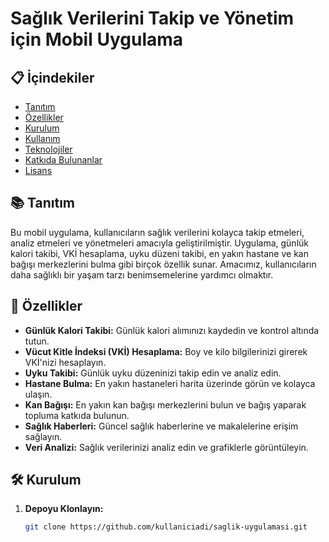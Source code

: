 # Sağlık Verilerini Takip ve Yönetim için Mobil Uygulama

## 📋 İçindekiler

- [Tanıtım](#tanıtım)
- [Özellikler](#özellikler)
- [Kurulum](#kurulum)
- [Kullanım](#kullanım)
- [Teknolojiler](#teknolojiler)
- [Katkıda Bulunanlar](#katkıda-bulunanlar)
- [Lisans](#lisans)

## 📚 Tanıtım

Bu mobil uygulama, kullanıcıların sağlık verilerini kolayca takip etmeleri, analiz etmeleri ve yönetmeleri amacıyla geliştirilmiştir. Uygulama, günlük kalori takibi, VKİ hesaplama, uyku düzeni takibi, en yakın hastane ve kan bağışı merkezlerini bulma gibi birçok özellik sunar. Amacımız, kullanıcıların daha sağlıklı bir yaşam tarzı benimsemelerine yardımcı olmaktır.

## 🌟 Özellikler

- **Günlük Kalori Takibi:** Günlük kalori alımınızı kaydedin ve kontrol altında tutun.
- **Vücut Kitle İndeksi (VKİ) Hesaplama:** Boy ve kilo bilgilerinizi girerek VKİ'nizi hesaplayın.
- **Uyku Takibi:** Günlük uyku düzeninizi takip edin ve analiz edin.
- **Hastane Bulma:** En yakın hastaneleri harita üzerinde görün ve kolayca ulaşın.
- **Kan Bağışı:** En yakın kan bağışı merkezlerini bulun ve bağış yaparak topluma katkıda bulunun.
- **Sağlık Haberleri:** Güncel sağlık haberlerine ve makalelerine erişim sağlayın.
- **Veri Analizi:** Sağlık verilerinizi analiz edin ve grafiklerle görüntüleyin.



## 🛠️ Kurulum

1. **Depoyu Klonlayın:**
   ```bash
   git clone https://github.com/kullaniciadi/saglik-uygulamasi.git
